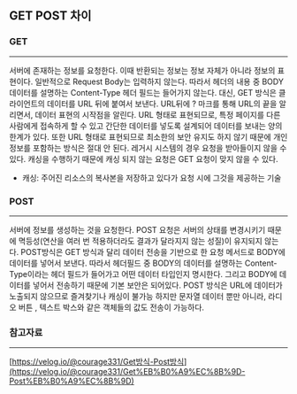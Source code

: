 ## GET POST 차이

### GET

---

서버에 존재하는 정보를 요청한다. 이때 반환되는 정보는 정보 자체가 아니라 정보의 표현이다. 일반적으로 Request Body는 입력하지 않는다. 따라서 헤더의 내용 중 BODY 데이터를 설명하는 Content-Type 헤더 필드는 들어가지 않는다. 대신, GET 방식은 클라이언트의 데이터를 URL 뒤에 붙여서 보낸다. URL뒤에 ? 마크를 통해 URL의 끝을 알리면서, 데이터 표현의 시작점을 알린다.  URL 형태로 표현되므로, 특정 페이지를 다른 사람에게 접속하게 할 수 있고 간단한 데이터를 넣도록 설계되어 데이터를 보내는 양의 한계가 있다. 또한 URL 형태로 표현되므로 최소한의 보안 유지도 하지 않기 때문에 개인정보를 포함하는 방식은 절대 안 된다. 레거시 시스템의 경우 요청을 받아들이지 않을 수 있다. 캐싱을 수행하기 때문에 캐싱 되지 않는 요청은 GET 요청이 맞지 않을 수 있다. 

- 캐싱: 주어진 리소스의 복사본을 저장하고 있다가 요청 시에 그것을 제공하는 기술

### POST

---

서버에 정보를 생성하는 것을 요청한다. POST 요청은 서버의 상태를 변경시키기 때문에 멱등성(연산을 여러 번 적용하더라도 결과가 달라지지 않는 성질)이 유지되지 않는다. POST방식은 GET 방식과 달리 데이터 전송을 기반으로 한 요청 메서드로 BODY에 데이터를 넣어서 보낸다. 따라서 헤더필드 중 BODY의 데이터를 설명하는 Content-Type이라는 헤더 필드가 들어가고 어떤 데이터 타입인지 명시한다. 그리고 BODY에 데이터를 넣어서 전송하기 때문에 기본 보안은 되어있다. POST 방식은 URL에 데이터가 노출되지 않으므로 즐겨찾기나 캐싱이 불가능 하지만 문자열 데이터 뿐만 아니라, 라디오 버튼 , 텍스트 박스와 같은 객체들의 값도 전송이 가능하다.

### 참고자료

---

[https://velog.io/@courage331/Get방식-Post방식](https://velog.io/@courage331/Get%EB%B0%A9%EC%8B%9D-Post%EB%B0%A9%EC%8B%9D)